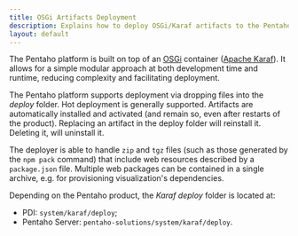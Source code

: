 ```yaml
---
title: OSGi Artifacts Deployment
description: Explains how to deploy OSGi/Karaf artifacts to the Pentaho Platform.
layout: default
---
```


The Pentaho platform is built on top of an [OSGi](https://www.osgi.org/) container 
([Apache Karaf](https://karaf.apache.org)).
It allows for a simple modular approach at both development time and runtime, 
reducing complexity and facilitating deployment.

The Pentaho platform supports deployment via dropping files into the _deploy_ folder.
Hot deployment is generally supported.
Artifacts are automatically installed and activated (and remain so, even after restarts of the product). 
Replacing an artifact in the deploy folder will reinstall it. Deleting it, will uninstall it.

The deployer is able to handle `zip` and `tgz` files (such as those generated by the `npm pack` command) 
that include web resources described by a `package.json` file.
Multiple web packages can be contained in a single archive, e.g. for provisioning visualization's dependencies.

Depending on the Pentaho product, the _Karaf deploy_ folder is located at:
- PDI: `system/karaf/deploy`;
- Pentaho Server: `pentaho-solutions/system/karaf/deploy`.
